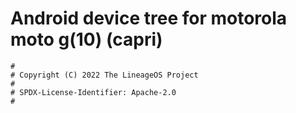 # Android device tree for motorola moto g(10) (capri)

```
#
# Copyright (C) 2022 The LineageOS Project
#
# SPDX-License-Identifier: Apache-2.0
#
```

